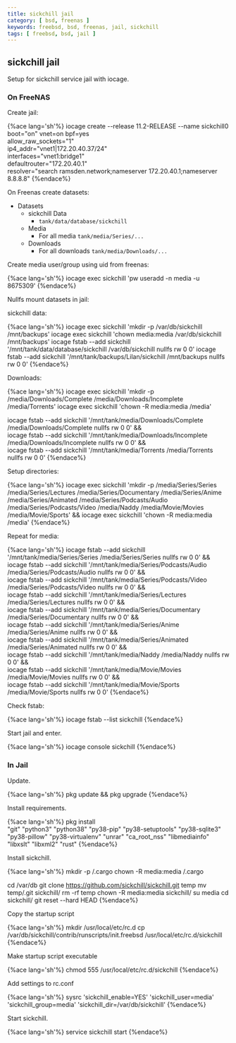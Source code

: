 ```yaml
---
title: sickchill jail
category: [ bsd, freenas ]
keywords: freebsd, bsd, freenas, jail, sickchill
tags: [ freebsd, bsd, jail ]
---
```


## sickchill jail

Setup for sickchill service jail with iocage.

### On FreeNAS

Create jail:

{%ace lang='sh'%}
iocage create --release 11.2-RELEASE --name sickchill0 \
          boot="on" vnet=on bpf=yes \
          allow_raw_sockets="1" \
          ip4_addr="vnet1|172.20.40.37/24" \
          interfaces="vnet1:bridge1" \
          defaultrouter="172.20.40.1" \
          resolver="search ramsden.network;nameserver 172.20.40.1;nameserver 8.8.8.8"
{%endace%}

On Freenas create datasets:

*   Datasets
    *   sickchill Data
        *   ```tank/data/database/sickchill```
    *   Media
        *   For all media ```tank/media/Series/...```
    *   Downloads
        *   For all downloads ```tank/media/Downloads/...```

Create media user/group using uid from freenas:

{%ace lang='sh'%}
iocage exec sickchill 'pw useradd -n media -u 8675309'
{%endace%}

Nullfs mount datasets in jail:

sickchill data:

{%ace lang='sh'%}
iocage exec sickchill 'mkdir -p /var/db/sickchill /mnt/backups'
iocage exec sickchill 'chown media:media /var/db/sickchill /mnt/backups'
iocage fstab --add sickchill '/mnt/tank/data/database/sickchill /var/db/sickchill nullfs rw 0 0'
iocage fstab --add sickchill '/mnt/tank/backups/Lilan/sickchill /mnt/backups nullfs rw 0 0'
{%endace%}

Downloads:

{%ace lang='sh'%}
iocage exec sickchill 'mkdir -p /media/Downloads/Complete /media/Downloads/Incomplete /media/Torrents'
iocage exec sickchill 'chown -R media:media /media'

iocage fstab --add sickchill '/mnt/tank/media/Downloads/Complete /media/Downloads/Complete nullfs rw 0 0' && \
iocage fstab --add sickchill '/mnt/tank/media/Downloads/Incomplete /media/Downloads/Incomplete nullfs rw 0 0' && \
iocage fstab --add sickchill '/mnt/tank/media/Torrents /media/Torrents nullfs rw 0 0'
{%endace%}

Setup directories:

{%ace lang='sh'%}
iocage exec sickchill 'mkdir -p /media/Series/Series /media/Series/Lectures /media/Series/Documentary /media/Series/Anime /media/Series/Animated /media/Series/Podcasts/Audio /media/Series/Podcasts/Video /media/Naddy /media/Movie/Movies /media/Movie/Sports' && iocage exec sickchill 'chown -R media:media /media'
{%endace%}

Repeat for media:

{%ace lang='sh'%}
iocage fstab --add sickchill '/mnt/tank/media/Series/Series /media/Series/Series nullfs rw 0 0' && \
iocage fstab --add sickchill '/mnt/tank/media/Series/Podcasts/Audio /media/Series/Podcasts/Audio nullfs rw 0 0' && \
iocage fstab --add sickchill '/mnt/tank/media/Series/Podcasts/Video /media/Series/Podcasts/Video nullfs rw 0 0' && \
iocage fstab --add sickchill '/mnt/tank/media/Series/Lectures /media/Series/Lectures nullfs rw 0 0' && \
iocage fstab --add sickchill '/mnt/tank/media/Series/Documentary /media/Series/Documentary nullfs rw 0 0' && \
iocage fstab --add sickchill '/mnt/tank/media/Series/Anime /media/Series/Anime nullfs rw 0 0' && \
iocage fstab --add sickchill '/mnt/tank/media/Series/Animated /media/Series/Animated nullfs rw 0 0' && \
iocage fstab --add sickchill '/mnt/tank/media/Naddy /media/Naddy nullfs rw 0 0' && \
iocage fstab --add sickchill '/mnt/tank/media/Movie/Movies /media/Movie/Movies nullfs rw 0 0' && \
iocage fstab --add sickchill '/mnt/tank/media/Movie/Sports /media/Movie/Sports nullfs rw 0 0'
{%endace%}

Check fstab:

{%ace lang='sh'%}
iocage fstab --list sickchill
{%endace%}

Start jail and enter.

{%ace lang='sh'%}
iocage console sickchill
{%endace%}

### In Jail

Update.

{%ace lang='sh'%}
pkg update && pkg upgrade
{%endace%}

Install requirements.

{%ace lang='sh'%}
pkg install \
  "git" "python3" "python38" "py38-pip" "py38-setuptools" "py38-sqlite3" "py38-pillow" "py38-virtualenv" "unrar" "ca_root_nss" "libmediainfo" "libxslt" "libxml2" "rust"
{%endace%}

Install sickchill.

{%ace lang='sh'%}
mkdir -p /.cargo
chown -R media:media /.cargo

cd /var/db
git clone  https://github.com/sickchill/sickchill.git temp
mv temp/.git sickchill/
rm -rf temp
chown -R media:media sickchill/
su media
cd sickchill/
git reset --hard HEAD
{%endace%}

Copy the startup script

{%ace lang='sh'%}
mkdir /usr/local/etc/rc.d
cp /var/db/sickchill/contrib/runscripts/init.freebsd /usr/local/etc/rc.d/sickchill
{%endace%}

Make startup script executable

{%ace lang='sh'%}
chmod 555 /usr/local/etc/rc.d/sickchill
{%endace%}

Add settings to rc.conf

{%ace lang='sh'%}
sysrc 'sickchill_enable=YES' 'sickchill_user=media' 'sickchill_group=media' 'sickchill_dir=/var/db/sickchill'
{%endace%}

Start sickchill.

{%ace lang='sh'%}
service sickchill start
{%endace%}
